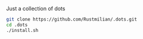 Just a collection of dots

```bash
git clone https://github.com/Rustmilian/.dots.git
cd .dots
./install.sh
```

